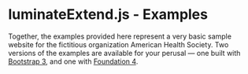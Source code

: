 luminateExtend.js - Examples
============================

Together, the examples provided here represent a very basic sample website for the fictitious organization American Health Society. 
Two versions of the examples are available for your perusal &mdash; one built with 
[Bootstrap 3](https://github.com/convio/luminateExtend/tree/master/examples/bootstrap/), and one with 
[Foundation 4](https://github.com/convio/luminateExtend/tree/master/examples/foundation/).